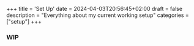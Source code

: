 +++
title = 'Set Up'
date = 2024-04-03T20:56:45+02:00
draft = false
description = "Everything about my current working setup"
categories = ["setup"]
+++

### WIP 
